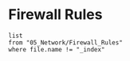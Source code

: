 # Firewall Rules

```dataview
list
from "05_Network/Firewall_Rules"
where file.name != "_index"
```
